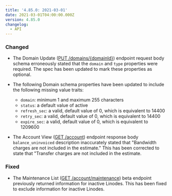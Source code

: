```yaml
---
title: '4.85.0: 2021-03-01'
date: 2021-03-01T04:00:00.000Z
version: 4.85.0
changelog:
  - API
---
```


### Changed

- The Domain Update ([PUT /domains/{domainId}](https://www.linode.com/docs/api/domains/#domain-update)) endpoint request body schema erroneously stated that the `domain` and `type` properties were required. The spec has been updated to mark these properties as optional.

- The following Domain schema properties have been updated to include the following missing value traits:
  - `domain`: minimum 1 and maximum 255 characters
  - `status`: a default value of active
  - `refresh_sec`: a valid, default value of 0, which is equivalent to 14400
  - `retry_sec`: a valid, default value of 0, which is equivalent to 14400
  - `expire_sec`: a valid, default value of 0, which is equivalent to 1209600

- The Account View ([GET /account](https://www.linode.com/docs/api/account/#account-view)) endpoint response body `balance_uninvoiced` description inaccurately stated that "Bandwidth charges are not included in the estimate." This has been corrected to state that "Transfer charges are not included in the estimate.

### Fixed

- The Maintenance List ([GET /account/maintenance](https://www.linode.com/docs/api/account/#maintenance-list)) beta endpoint previously returned information for inactive Linodes. This has been fixed to exclude information for inactive Linodes.
